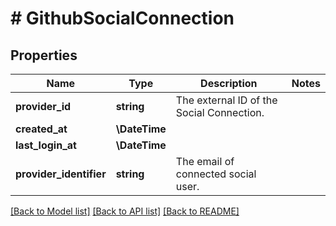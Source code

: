 # # GithubSocialConnection

## Properties

Name | Type | Description | Notes
------------ | ------------- | ------------- | -------------
**provider_id** | **string** | The external ID of the Social Connection. |
**created_at** | **\DateTime** |  |
**last_login_at** | **\DateTime** |  |
**provider_identifier** | **string** | The email of connected social user. |

[[Back to Model list]](../../README.md#models) [[Back to API list]](../../README.md#endpoints) [[Back to README]](../../README.md)
